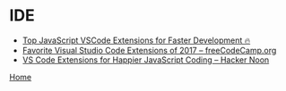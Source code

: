 # IDE
- [Top JavaScript VSCode Extensions for Faster Development 🔥](https://codeburst.io/top-javascript-vscode-extensions-for-faster-development-c687c39596f5)
- [Favorite Visual Studio Code Extensions of 2017 – freeCodeCamp.org](https://medium.freecodecamp.org/favorite-vs-code-extensions-2017-786ea235812f)
- [VS Code Extensions for Happier JavaScript Coding – Hacker Noon](https://hackernoon.com/vs-code-extensions-for-happier-javascript-coding-e258f72dd9c1)

[Home](/../../README.md)